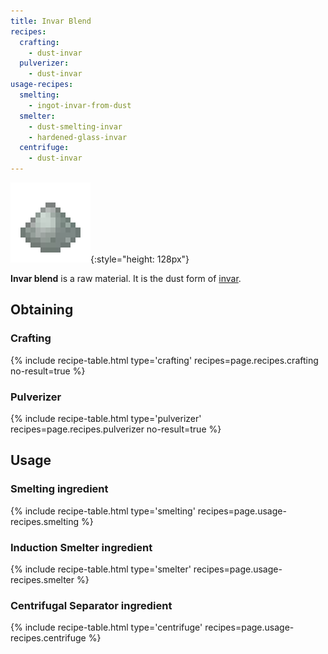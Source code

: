 ```yaml
---
title: Invar Blend
recipes:
  crafting:
    - dust-invar
  pulverizer:
    - dust-invar
usage-recipes:
  smelting:
    - ingot-invar-from-dust
  smelter:
    - dust-smelting-invar
    - hardened-glass-invar
  centrifuge:
    - dust-invar
---
```


![Invar blend](/assets/images/thermal-foundation/dust-invar.png){:style="height: 128px"}


**Invar blend** is a raw material. It is the dust form of
[invar](/docs/thermal-foundation/items/materials/ingots/invar-ingot/).


Obtaining
---------

### Crafting
{% include recipe-table.html type='crafting' recipes=page.recipes.crafting no-result=true %}

### Pulverizer
{% include recipe-table.html type='pulverizer' recipes=page.recipes.pulverizer no-result=true %}


Usage
-----

### Smelting ingredient
{% include recipe-table.html type='smelting' recipes=page.usage-recipes.smelting %}

### Induction Smelter ingredient
{% include recipe-table.html type='smelter' recipes=page.usage-recipes.smelter %}

### Centrifugal Separator ingredient
{% include recipe-table.html type='centrifuge' recipes=page.usage-recipes.centrifuge %}
